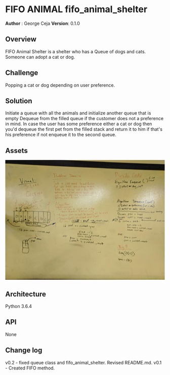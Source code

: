 # FIFO ANIMAL fifo_animal_shelter
**Author** : George Ceja
**Version**: 0.1.0


## Overview
FIFO Animal Shelter is a shelter who has a Queue of dogs and cats.
Someone can adopt a cat or dog.


## Challenge
Popping a cat or dog depending on user preference.


## Solution
Initiate a queue with all the animals and initialize another queue that is empty
Dequeue from the filled queue if the customer does not a preference in mind. In
case the user has some preference either a cat or dog then you'd dequeue the
first pet from the filled stack and return it to him if that's his preference if
not enqueue it to the second queue.


## Assets
![pseudocode](../../assets/fifo_animal_shelter.jpg)


## Architecture
Python 3.6.4


## API
None


## Change log
v0.2 - fixed queue class and fifo_animal_shelter. Revised README.md.
v0.1 - Created FIFO method.
